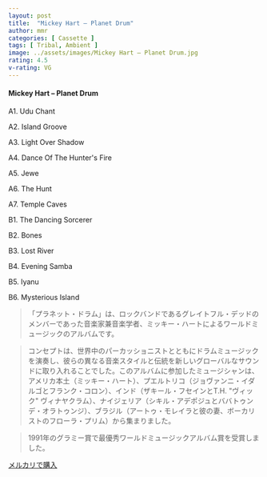 ```yaml
---
layout: post
title:  "Mickey Hart – Planet Drum"
author: mmr
categories: [ Cassette ]
tags: [ Tribal, Ambient ]
image: ../assets/images/Mickey Hart – Planet Drum.jpg
rating: 4.5
v-rating: VG
---
```


#### Mickey Hart – Planet Drum

A1. Udu Chant

A2. Island Groove

A3. Light Over Shadow

A4. Dance Of The Hunter's Fire

A5. Jewe

A6. The Hunt

A7. Temple Caves

B1. The Dancing Sorcerer

B2. Bones

B3. Lost River

B4. Evening Samba

B5. Iyanu

B6. Mysterious Island

> 「プラネット・ドラム」は、ロックバンドであるグレイトフル・デッドのメンバーであった音楽家兼音楽学者、ミッキー・ハートによるワールドミュージックのアルバムです。

> コンセプトは、世界中のパーカッショニストとともにドラムミュージックを演奏し、彼らの異なる音楽スタイルと伝統を新しいグローバルなサウンドに取り入れることでした。このアルバムに参加したミュージシャンは、アメリカ本土（ミッキー・ハート）、プエルトリコ（ジョヴァンニ・イダルゴとフランク・コロン）、インド（ザキール・フセインとT.H. "ヴィック" ヴィナヤクラム）、ナイジェリア（シキル・アデポジュとババトゥンデ・オラトゥンジ）、ブラジル（アートゥ・モレイラと彼の妻、ボーカリストのフローラ・プリム）から集まりました。

> 1991年のグラミー賞で最優秀ワールドミュージックアルバム賞を受賞しました。



[メルカリで購入](https://jp.mercari.com/item/m30826670023)

